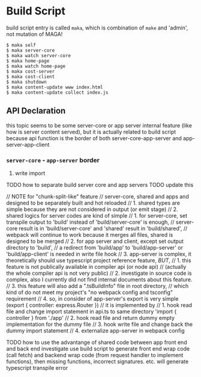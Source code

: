 # Build Script

build script entry is called `maka`, which is combination of `make` and 'admin', not mutation of MAGA!

```shell
$ maka self
$ maka server-core
$ maka watch server-core
$ maka home-page
$ maka watch home-page
$ maka cost-server
$ maka cost-client
$ maka shutdown
$ maka content-update www index.html
$ maka content-update collect index.js
```

## API Declaration

this topic seems to be some server-core or app server internal feature (like how is server content served),
but it is actually related to build script because api function is the border of both server-core-app-server and app-server-app-client

### `server-core` - `app-server` border

1. write import 






TODO how to separate build server core and app servers
TODO update this

// NOTE for "chunk-split-like" feature
// server-core, shared and apps and designed to be separately built and hot reloaded
// 1. shared types are simple because they are not considered in output (or emit stage)
// 2. shared logics for server codes are kind of simple
//    1. for server-core, set transpile output to 'build' instead of 'build/server-core' is enough, 
//       server-core result is in 'build/server-core' and 'shared' result in 'build/shared',
//       webpack will continue to work because it merges all files, shared is designed to be merged
//    2. for app server and client, except set output directory to 'build', 
//       a redirect from 'build/app' to 'build/app-server' or 'build/app-client' is needed in write file hook
// 3. app-server is complex, it theoretically should use typescript project reference feature, *BUT*, 
//    1. this feature is not publically available in compiler api (or node api)
//       (actually the whole compiler api is not very public)
//    2. investigate in source code is complex, also I currently did not find internal documents about this feature. 
//    3. this feature will also add a ".tsBuildInfo" file in root directory, 
//       which kind of do not meet my project's "no webpack config and tsconfig" requirement
// 4. so, in consider of app-server's export is very simple (export { controller: express.Router })
//    it is implemented by
//    1. hook read file and change import statement in api.ts to same directory 'import { controller } from './app'
//    2. hook read file and return dummy empty implementation for the dummy file
//    3. hook write file and change back the dummy import statement
//    4. externalize app-server in webpack config

TODO how to use the advantange of shared code between app front end and back end
investigate use build script to generate front end wrap code (call fetch) and backend wrap code (from request handler to implement functions), then missing functions, incorrect signatures. etc. will generate typescript transpile error